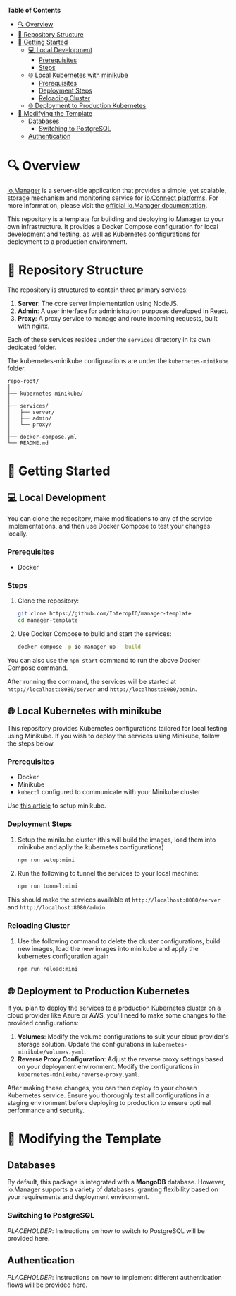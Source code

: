 **Table of Contents**

- [🔍 Overview](#-overview)
- [📂 Repository Structure](#-repository-structure)
- [🚀 Getting Started](#-getting-started)
  - [💻 Local Development](#-local-development)
    - [Prerequisites](#prerequisites)
    - [Steps](#steps)
  - [🌐 Local Kubernetes with minikube](#-local-kubernetes-with-minikube)
    - [Prerequisites](#prerequisites-1)
    - [Deployment Steps](#deployment-steps)
    - [Reloading Cluster](#reloading-cluster)
  - [🌐 Deployment to Production Kubernetes](#-deployment-to-production-kubernetes)
- [🔧 Modifying the Template](#-modifying-the-template)
  - [Databases](#databases)
    - [Switching to PostgreSQL](#switching-to-postgresql)
  - [Authentication](#authentication)

# 🔍 Overview
  
[io.Manager](https://interop.io/products/io-manager/) is a server-side application that provides a simple, yet scalable, storage mechanism and monitoring service for [io.Connect platforms](https://interop.io/products/io-connect/). For more information, please visit the [official io.Manager documentation](https://docs.interop.io/manager/overview/index.html).

This repository is a template for building and deploying io.Manager to your own infrastructure. It provides a Docker Compose configuration for local development and testing, as well as Kubernetes configurations for deployment to a production environment.

# 📂 Repository Structure

The repository is structured to contain three primary services:

1. **Server**: The core server implementation using NodeJS.
2. **Admin**: A user interface for administration purposes developed in React.
3. **Proxy**: A proxy service to manage and route incoming requests, built with nginx.

Each of these services resides under the `services` directory in its own dedicated folder.

The kubernetes-minikube configurations are under the `kubernetes-minikube` folder.

```
repo-root/
│
├── kubernetes-minikube/
│
├── services/
│   ├── server/
│   ├── admin/
│   └── proxy/
│
├── docker-compose.yml
└── README.md
```

# 🚀 Getting Started

## 💻 Local Development

You can clone the repository, make modifications to any of the service implementations, and then use Docker Compose to test your changes locally.

### Prerequisites

- Docker

### Steps

1. Clone the repository:
   ```bash
   git clone https://github.com/InteropIO/manager-template
   cd manager-template
   ```

2. Use Docker Compose to build and start the services:
   ```bash
   docker-compose -p io-manager up --build
   ```

You can also use the `npm start` command to run the above Docker Compose command.

After running the command, the services will be started at `http://localhost:8080/server` and `http://localhost:8080/admin`.

## 🌐 Local Kubernetes with minikube

This repository provides Kubernetes configurations tailored for local testing using Minikube. If you wish to deploy the services using Minikube, follow the steps below.

### Prerequisites

- Docker
- Minikube
- `kubectl` configured to communicate with your Minikube cluster

Use [this article](https://minikube.sigs.k8s.io/docs/start/) to setup minikube.

### Deployment Steps

1. Setup the minikube cluster (this will build the images, load them into minikube and aplly the kubernetes configurations)
   ```bash
   npm run setup:mini
   ```

2. Run the following to tunnel the services to your local machine:
   ```bash
   npm run tunnel:mini
   ```

This should make the services available at `http://localhost:8080/server` and `http://localhost:8080/admin`.


### Reloading Cluster

1. Use the following command to delete the cluster configurations, build new images, load the new images into minikube and apply the kubernetes configuration again
    ```bash
   npm run reload:mini
   ```

## 🌐 Deployment to Production Kubernetes

If you plan to deploy the services to a production Kubernetes cluster on a cloud provider like Azure or AWS, you'll need to make some changes to the provided configurations:

1. **Volumes**: Modify the volume configurations to suit your cloud provider's storage solution. Update the configurations in `kubernetes-minikube/volumes.yaml`.
2. **Reverse Proxy Configuration**: Adjust the reverse proxy settings based on your deployment environment. Modify the configurations in `kubernetes-minikube/reverse-proxy.yaml`.

After making these changes, you can then deploy to your chosen Kubernetes service. Ensure you thoroughly test all configurations in a staging environment before deploying to production to ensure optimal performance and security.

# 🔧 Modifying the Template

## Databases

By default, this package is integrated with a **MongoDB** database. However, io.Manager supports a variety of databases, granting flexibility based on your requirements and deployment environment.

### Switching to PostgreSQL

*PLACEHOLDER*: Instructions on how to switch to PostgreSQL will be provided here.

## Authentication

*PLACEHOLDER*: Instructions on how to implement different authentication flows will be provided here.